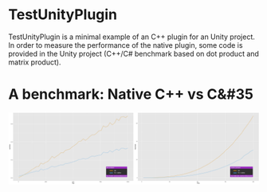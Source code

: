 # TestUnityPlugin

TestUnityPlugin is a minimal example of an C++ plugin for an Unity project. In order to measure the performance of the native plugin, some code is provided in the Unity project (C++/C# benchmark based on dot product and matrix product).

# A benchmark: Native C++ vs C&#35
![Some result](https://raw.githubusercontent.com/josemorval/TestUnityPlugin/master/results/dot-matrix.png)